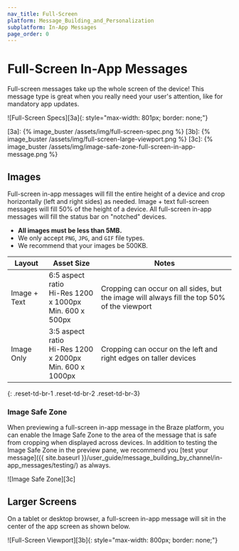 ```yaml
---
nav_title: Full-Screen
platform: Message_Building_and_Personalization
subplatform: In-App Messages
page_order: 0
---
```

# Full-Screen In-App Messages

Full-screen messages take up the whole screen of the device! This message type is great when you really need your user's attention, like for mandatory app updates.


![Full-Screen Specs][3a]{: style="max-width: 801px; border: none;"}

[3a]: {% image_buster /assets/img/full-screen-spec.png %}
[3b]: {% image_buster /assets/img/full-screen-large-viewport.png %}
[3c]: {% image_buster /assets/img/image-safe-zone-full-screen-in-app-message.png %}

## Images

Full-screen in-app messages will fill the entire height of a device and crop horizontally (left and right sides) as needed. Image + text full-screen messages will fill 50% of the height of a device. All full-screen in-app messages will fill the status bar on "notched" devices.

- __All images must be less than 5MB.__
- We only accept `PNG`, `JPG`, and `GIF` file types.
- We recommend that your images be 500KB.

| Layout | Asset Size | Notes |
|--- | --- | --- |
| Image + Text | 6:5 aspect ratio<br>Hi-Res 1200 x 1000px<br> Min. 600 x 500px | Cropping can occur on all sides, but the image will always fill the top 50% of the viewport |
| Image Only | 3:5 aspect ratio<br>Hi-Res 1200 x 2000px<br> Min. 600 x 1000px | Cropping can occur on the left and right edges on taller devices |
{: .reset-td-br-1 .reset-td-br-2 .reset-td-br-3}


### Image Safe Zone

When previewing a full-screen in-app message in the Braze platform, you can enable the Image Safe Zone to the area of the message that is safe from cropping when displayed across devices. In addition to testing the Image Safe Zone in the preview pane, we recommend you [test your message]({{ site.baseurl }}/user_guide/message_building_by_channel/in-app_messages/testing/) as always.

![Image Safe Zone][3c]


## Larger Screens

On a tablet or desktop browser, a full-screen in-app message will sit in the center of the app screen as shown below.

![Full-Screen Viewport][3b]{: style="max-width: 800px; border: none;"}

